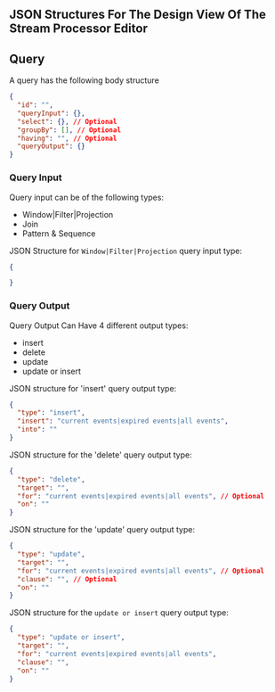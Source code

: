 ## JSON Structures For The Design View Of The Stream Processor Editor

## Query
A query has the following body structure

```json
{
  "id": "",
  "queryInput": {},
  "select": {}, // Optional
  "groupBy": [], // Optional
  "having": "", // Optional
  "queryOutput": {}
}
```

### Query Input
Query input can be of the following types:
* Window|Filter|Projection
* Join
* Pattern & Sequence


JSON Structure for `Window|Filter|Projection` query input type:

```json
{

}
```


### Query Output
Query Output Can Have 4 different output types:
* insert
* delete
* update
* update or insert

JSON structure for 'insert' query output type:
```json
{
  "type": "insert",
  "insert": "current events|expired events|all events",
  "into": ""
}
```

JSON structure for the 'delete' query output type:
```json
{
  "type": "delete",
  "target": "",
  "for": "current events|expired events|all events", // Optional
  "on": ""
}
```

JSON structure for the 'update' query output type:
```json
{
  "type": "update",
  "target": "",
  "for": "current events|expired events|all events", // Optional
  "clause": "", // Optional
  "on": ""
}
```

JSON structure for the `update or insert` query output type:

```json
{
  "type": "update or insert",
  "target": "",
  "for": "current events|expired events|all events",
  "clause": "",
  "on": ""
}
```
